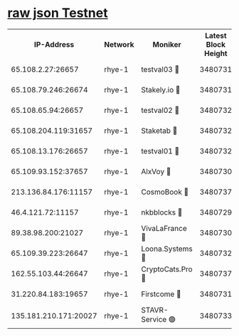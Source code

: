 
[raw json Testnet](https://rpc-check.quickt.stavr.tech/quickt/rpc-quickt-result.json)
=


<table><tr><th>IP-Address</th><th>Network</th><th>Moniker</th><th>Latest Block Height</th><th>Earliest Block Height</th><th>Catching Up</th><th>Tx Index</th><th>Voting Power</th><th>Scan Time</th></tr><tr><td>65.108.2.27:26657</td><td>rhye-1</td><td>testval03 🔴</td><td>3480731</td><td>1</td><td>False</td><td>on</td><td>5002050</td><td>2023-12-06T07:43:52.078915181UTC</td></tr><tr><td>65.108.79.246:26674</td><td>rhye-1</td><td>Stakely.io 🔴</td><td>3480731</td><td>1</td><td>False</td><td>on</td><td>10</td><td>2023-12-06T07:43:54.461021388UTC</td></tr><tr><td>65.108.65.94:26657</td><td>rhye-1</td><td>testval02 🔴</td><td>3480732</td><td>1</td><td>False</td><td>on</td><td>5002050</td><td>2023-12-06T07:43:54.800647006UTC</td></tr><tr><td>65.108.204.119:31657</td><td>rhye-1</td><td>Staketab 🔴</td><td>3480732</td><td>1</td><td>False</td><td>on</td><td>9900</td><td>2023-12-06T07:43:57.654543718UTC</td></tr><tr><td>65.108.13.176:26657</td><td>rhye-1</td><td>testval01 🔴</td><td>3480732</td><td>1</td><td>False</td><td>on</td><td>9582010</td><td>2023-12-06T07:43:57.976842613UTC</td></tr><tr><td>65.109.93.152:37657</td><td>rhye-1</td><td>AlxVoy 🔴</td><td>3480730</td><td>433101</td><td>False</td><td>on</td><td>92921</td><td>2023-12-06T07:43:49.253625013UTC</td></tr><tr><td>213.136.84.176:11157</td><td>rhye-1</td><td>CosmoBook 🔴</td><td>3480737</td><td>1674001</td><td>False</td><td>off</td><td>1528057</td><td>2023-12-06T07:44:23.248035474UTC</td></tr><tr><td>46.4.121.72:11157</td><td>rhye-1</td><td>nkbblocks 🔴</td><td>3480729</td><td>1781001</td><td>False</td><td>on</td><td>81901</td><td>2023-12-06T07:43:40.360119967UTC</td></tr><tr><td>89.38.98.200:21027</td><td>rhye-1</td><td>VivaLaFrance 🔴</td><td>3480730</td><td>2863001</td><td>False</td><td>off</td><td>10000</td><td>2023-12-06T07:43:46.832944955UTC</td></tr><tr><td>65.109.39.223:26647</td><td>rhye-1</td><td>Loona.Systems 🔴</td><td>3480732</td><td>3287001</td><td>False</td><td>off</td><td>9949</td><td>2023-12-06T07:43:57.265716984UTC</td></tr><tr><td>162.55.103.44:26647</td><td>rhye-1</td><td>CryptoCats.Pro 🔴</td><td>3480737</td><td>3287001</td><td>False</td><td>off</td><td>9999</td><td>2023-12-06T07:44:27.721811449UTC</td></tr><tr><td>31.220.84.183:19657</td><td>rhye-1</td><td>Firstcome 🔴</td><td>3480731</td><td>3395933</td><td>False</td><td>off</td><td>732206</td><td>2023-12-06T07:43:51.723555478UTC</td></tr><tr><td>135.181.210.171:20027</td><td>rhye-1</td><td>STAVR-Service 🟢</td><td>3480733</td><td>3478001</td><td>False</td><td>on</td><td>0</td><td>2023-12-06T07:44:06.500397548UTC</td></tr></table>